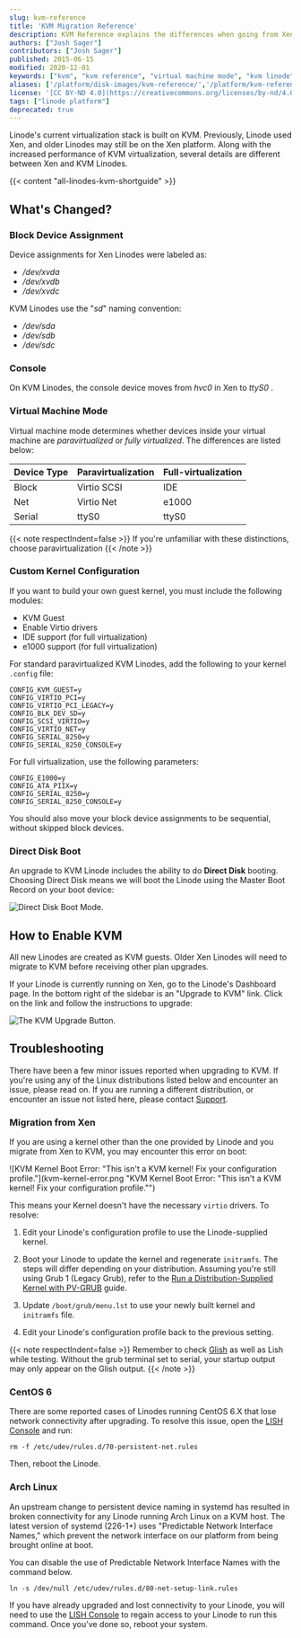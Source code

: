 ```yaml
---
slug: kvm-reference
title: 'KVM Migration Reference'
description: KVM Reference explains the differences when going from Xen to KVM virtualization.
authors: ["Josh Sager"]
contributors: ["Josh Sager"]
published: 2015-06-15
modified: 2020-12-01
keywords: ["kvm", "kvm reference", "virtual machine mode", "kvm linode", "xen"]
aliases: ['/platform/disk-images/kvm-reference/','/platform/kvm-reference/','/platform/kvm/']
license: '[CC BY-ND 4.0](https://creativecommons.org/licenses/by-nd/4.0)'
tags: ["linode platform"]
deprecated: true
---
```


Linode's current virtualization stack is built on KVM. Previously, Linode used Xen, and older Linodes may still be on the Xen platform. Along with the increased performance of KVM virtualization, several details are different between Xen and KVM Linodes.

{{< content "all-linodes-kvm-shortguide" >}}

## What's Changed?

### Block Device Assignment

Device assignments for Xen Linodes were labeled as:

 * */dev/xvda*
 * */dev/xvdb*
 * */dev/xvdc*

KVM Linodes use the "*sd*" naming convention:

 * */dev/sda*
 * */dev/sdb*
 * */dev/sdc*

### Console

On KVM Linodes, the console device moves from *hvc0* in Xen to *ttyS0* .

### Virtual Machine Mode

Virtual machine mode determines whether devices inside your virtual machine are *paravirtualized* or *fully virtualized*. The differences are listed below:

| Device Type | Paravirtualization | Full-virtualization |
| -- | -- | -- |
| Block | Virtio SCSI | IDE |
| Net | Virtio Net | e1000 |
| Serial | ttyS0 | ttyS0 |

{{< note respectIndent=false >}}
If you're unfamiliar with these distinctions, choose paravirtualization
{{< /note >}}

### Custom Kernel Configuration

If you want to build your own guest kernel, you must include the following modules:

* KVM Guest
* Enable Virtio drivers
* IDE support (for full virtualization)
* e1000 support (for full virtualization)

For standard paravirtualized KVM Linodes, add the following to your kernel `.config` file:

    CONFIG_KVM_GUEST=y
    CONFIG_VIRTIO_PCI=y
    CONFIG_VIRTIO_PCI_LEGACY=y
    CONFIG_BLK_DEV_SD=y
    CONFIG_SCSI_VIRTIO=y
    CONFIG_VIRTIO_NET=y
    CONFIG_SERIAL_8250=y
    CONFIG_SERIAL_8250_CONSOLE=y

For full virtualization, use the following parameters:

    CONFIG_E1000=y
    CONFIG_ATA_PIIX=y
    CONFIG_SERIAL_8250=y
    CONFIG_SERIAL_8250_CONSOLE=y

You should also move your block device assignments to be sequential, without skipped block devices.

### Direct Disk Boot

An upgrade to KVM Linode includes the ability to do **Direct Disk** booting. Choosing Direct Disk means we will boot the Linode using the Master Boot Record on your boot device:

![Direct Disk Boot Mode.](config_direct_disk.png)

## How to Enable KVM

All new Linodes are created as KVM guests. Older Xen Linodes will need to migrate to KVM before receiving other plan upgrades.

If your Linode is currently running on Xen, go to the Linode's Dashboard page. In the bottom right of the sidebar is an "Upgrade to KVM" link. Click on the link and follow the instructions to upgrade:

  ![The KVM Upgrade Button.](kvm_upgrade_context.png)

## Troubleshooting

There have been a few minor issues reported when upgrading to KVM. If you're using any of the Linux distributions listed below and encounter an issue, please read on. If you are running a different distribution, or encounter an issue not listed here, please contact [Support](/docs/products/platform/get-started/guides/support/).

### Migration from Xen

If you are using a kernel other than the one provided by Linode and you migrate from Xen to KVM, you may encounter this error on boot:

![KVM Kernel Boot Error: "This isn't a KVM kernel! Fix your configuration profile."](kvm-kernel-error.png "KVM Kernel Boot Error: "This isn't a KVM kernel! Fix your configuration profile."")

This means your Kernel doesn't have the necessary `virtio` drivers. To resolve:

1.  Edit your Linode's configuration profile to use the Linode-supplied kernel.

2.  Boot your Linode to update the kernel and regenerate `initramfs`. The steps will differ depending on your distribution. Assuming you're still using Grub 1 (Legacy Grub), refer to the [Run a Distribution-Supplied Kernel with PV-GRUB](/docs/guides/run-a-distributionsupplied-kernel-with-pvgrub/) guide.

3.  Update `/boot/grub/menu.lst` to use your newly built kernel and `initramfs` file.

3.  Edit your Linode's configuration profile back to the previous setting.

{{< note respectIndent=false >}}
Remember to check [Glish](/docs/products/compute/compute-instances/guides/glish/) as well as Lish while testing. Without the grub terminal set to serial, your startup output may only appear on the Glish output.
{{< /note >}}

### CentOS 6

There are some reported cases of Linodes running CentOS 6.X that lose network connectivity after upgrading. To resolve this issue, open the [LISH Console](/docs/products/compute/compute-instances/guides/lish/) and run:

    rm -f /etc/udev/rules.d/70-persistent-net.rules

Then, reboot the Linode.

### Arch Linux

An upstream change to persistent device naming in systemd has resulted in broken connectivity for any Linode running Arch Linux on a KVM host. The latest version of systemd (226-1+) uses "Predictable Network Interface Names," which prevent the network interface on our platform from being brought online at boot.

You can disable the use of Predictable Network Interface Names with the command below.

    ln -s /dev/null /etc/udev/rules.d/80-net-setup-link.rules

If you have already upgraded and lost connectivity to your Linode, you will need to use the [LISH Console](/docs/products/compute/compute-instances/guides/lish/) to regain access to your Linode to run this command. Once you've done so, reboot your system.
